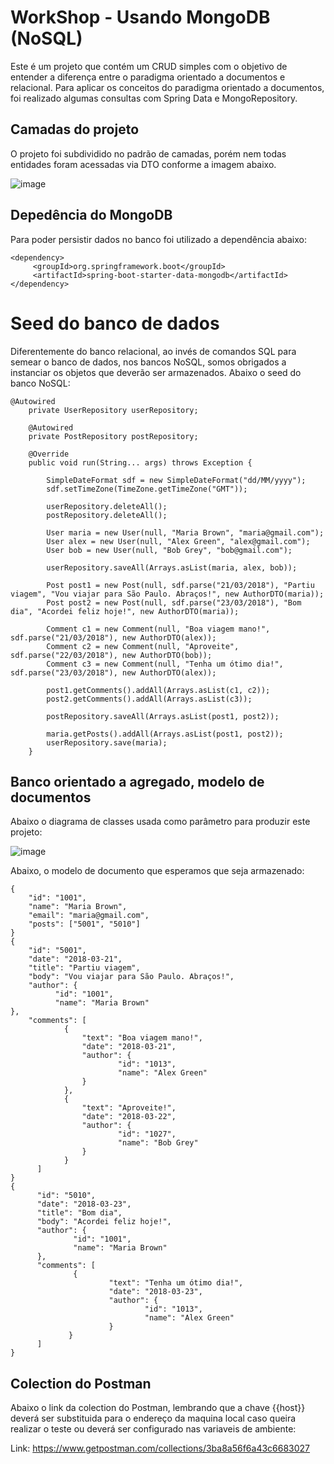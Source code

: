 # WorkShop - Usando MongoDB (NoSQL)

Este é um projeto que contém um CRUD simples com o objetivo de entender a diferença entre o paradigma orientado a documentos e relacional. Para aplicar os conceitos do paradigma orientado a documentos, foi realizado algumas consultas com Spring Data e MongoRepository.

## Camadas do projeto
O projeto foi subdividido no padrão de camadas, porém nem todas entidades foram acessadas via DTO conforme a imagem abaixo.

![image](https://user-images.githubusercontent.com/100853329/181855294-65a913f1-c43f-4c43-bbe0-8d25cd946537.png)

## Depedência do MongoDB
Para poder persistir dados no banco foi utilizado a dependência abaixo:

```
<dependency>
     <groupId>org.springframework.boot</groupId>
     <artifactId>spring-boot-starter-data-mongodb</artifactId>
</dependency>
```

# Seed do banco de dados
Diferentemente do banco relacional, ao invés de comandos SQL para semear o banco de dados, nos bancos NoSQL, somos obrigados a instanciar os objetos que deverão ser armazenados. Abaixo o seed do banco NoSQL:

```
@Autowired
	private UserRepository userRepository;
	
	@Autowired
	private PostRepository postRepository;

	@Override
	public void run(String... args) throws Exception {
		
		SimpleDateFormat sdf = new SimpleDateFormat("dd/MM/yyyy");
		sdf.setTimeZone(TimeZone.getTimeZone("GMT"));
		
		userRepository.deleteAll();
		postRepository.deleteAll();
		
		User maria = new User(null, "Maria Brown", "maria@gmail.com");
		User alex = new User(null, "Alex Green", "alex@gmail.com");
		User bob = new User(null, "Bob Grey", "bob@gmail.com");
		
		userRepository.saveAll(Arrays.asList(maria, alex, bob));
		
		Post post1 = new Post(null, sdf.parse("21/03/2018"), "Partiu viagem", "Vou viajar para São Paulo. Abraços!", new AuthorDTO(maria));
		Post post2 = new Post(null, sdf.parse("23/03/2018"), "Bom dia", "Acordei feliz hoje!", new AuthorDTO(maria));
		
		Comment c1 = new Comment(null, "Boa viagem mano!", sdf.parse("21/03/2018"), new AuthorDTO(alex));
		Comment c2 = new Comment(null, "Aproveite", sdf.parse("22/03/2018"), new AuthorDTO(bob));
		Comment c3 = new Comment(null, "Tenha um ótimo dia!", sdf.parse("23/03/2018"), new AuthorDTO(alex));
		
		post1.getComments().addAll(Arrays.asList(c1, c2));
		post2.getComments().addAll(Arrays.asList(c3));

		postRepository.saveAll(Arrays.asList(post1, post2));
		
		maria.getPosts().addAll(Arrays.asList(post1, post2));
		userRepository.save(maria);
	}
```
## Banco orientado a agregado, modelo de documentos
Abaixo o diagrama de classes usada como parâmetro para produzir este projeto:

![image](https://user-images.githubusercontent.com/100853329/181855719-8c24decf-057a-43db-b1d9-6de58699aa16.png)

Abaixo, o modelo de documento que esperamos que seja armazenado:
```
{
    "id": "1001",
    "name": "Maria Brown",
    "email": "maria@gmail.com",
    "posts": ["5001", "5010"]
}
{
    "id": "5001",
    "date": "2018-03-21",
    "title": "Partiu viagem",
    "body": "Vou viajar para São Paulo. Abraços!",
    "author": {
          "id": "1001",
          "name": "Maria Brown"
},
    "comments": [
            {
                "text": "Boa viagem mano!",
                "date": "2018-03-21",
                "author": {
                        "id": "1013",
                        "name": "Alex Green"
                }
            },
            {
                "text": "Aproveite!",
                "date": "2018-03-22",
                "author": {
                        "id": "1027",
                        "name": "Bob Grey"
                }
            }
      ]
}
{
      "id": "5010",
      "date": "2018-03-23",
      "title": "Bom dia",
      "body": "Acordei feliz hoje!",
      "author": {
              "id": "1001",
              "name": "Maria Brown"
      },
      "comments": [
              {
                      "text": "Tenha um ótimo dia!",
                      "date": "2018-03-23",
                      "author": {
                              "id": "1013",
                              "name": "Alex Green"
                      }
             }
      ]
}
```
## Colection do Postman
Abaixo o link da colection do Postman, lembrando que a chave {{host}} deverá ser substituida para o endereço da maquina local caso queira realizar o teste ou deverá ser configurado nas variaveis de ambiente:

Link: https://www.getpostman.com/collections/3ba8a56f6a43c6683027

